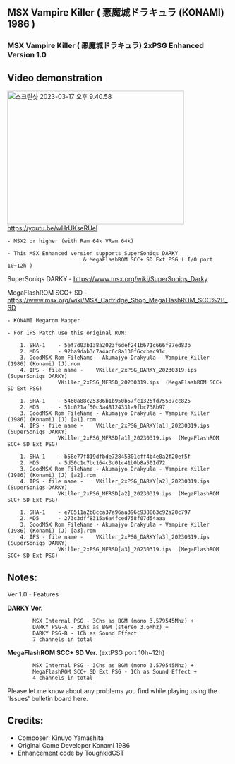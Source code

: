 ## MSX Vampire Killer (  悪魔城ドラキュラ (KONAMI) 1986 )
### MSX Vampire Killer ( 悪魔城ドラキュラ) 2xPSG Enhanced Version 1.0


## Video demonstration
<a data-flickr-embed="true" href="https://youtu.be/wHrUKseRUeI" title="스크린샷 2023-03-17 오후 9.40.58"><img src="https://live.staticflickr.com/65535/52754150952_8826c6c418_w.jpg" width="400" height="302" alt="스크린샷 2023-03-17 오후 9.40.58"/></a>
https://youtu.be/wHrUKseRUeI

	- MSX2 or higher (with Ram 64k VRam 64k) 
 
	- This MSX Enhanced version supports SuperSoniqs DARKY 
                            & MegaFlashROM SCC+ SD Ext PSG ( I/O port 10~12h )

SuperSoniqs DARKY	- https://www.msx.org/wiki/SuperSoniqs_Darky 

MegaFlashROM SCC+ SD	- https://www.msx.org/wiki/MSX_Cartridge_Shop_MegaFlashROM_SCC%2B_SD 

   
	- KONAMI Megarom Mapper
	
	- For IPS Patch use this original ROM:

		1. SHA-1	- 5ef7d03b138a2023f6def241b671c666f97ed83b
		2. MD5	  	- 92ba9dab3c7a4ac6c8a130f6ccbac91c
		3. GoodMSX Rom FileName - Akumajyo Drakyula - Vampire Killer (1986) (Konami) (J).rom
		4. IPS - file name - 	VKiller_2xPSG_DARKY_20230319.ips  (SuperSoniqs DARKY)
					VKiller_2xPSG_MFRSD_20230319.ips  (MegaFlashROM SCC+ SD Ext PSG)
					
		1. SHA-1	- 5460a88c25386b1b950b57fc1325fd75587cc825
		2. MD5	  	- 51d021af50c3a48124331a9fbc738b97
		3. GoodMSX Rom FileName - Akumajyo Drakyula - Vampire Killer (1986) (Konami) (J) [a1].rom
		4. IPS - file name - 	VKiller_2xPSG_DARKY[a1]_20230319.ips  (SuperSoniqs DARKY)
					VKiller_2xPSG_MFRSD[a1]_20230319.ips  (MegaFlashROM SCC+ SD Ext PSG)

		1. SHA-1	- b58e77f819dfbde72845801cff4b4e0a2f20ef5f
		2. MD5	  	- 5d50c1c7bc164c3d01c41b0b8a501d72
		3. GoodMSX Rom FileName - Akumajyo Drakyula - Vampire Killer (1986) (Konami) (J) [a2].rom
		4. IPS - file name - 	VKiller_2xPSG_DARKY[a2]_20230319.ips  (SuperSoniqs DARKY)
					VKiller_2xPSG_MFRSD[a2]_20230319.ips  (MegaFlashROM SCC+ SD Ext PSG)

		1. SHA-1	- e78511a2b8cca37a96aa396c938863c92a20c797
		2. MD5	  	- 273c3dff8315a6a4fced758f07d54aaa
		3. GoodMSX Rom FileName - Akumajyo Drakyula - Vampire Killer (1986) (Konami) (J) [a3].rom
		4. IPS - file name - 	VKiller_2xPSG_DARKY[a3]_20230319.ips  (SuperSoniqs DARKY)
					VKiller_2xPSG_MFRSD[a3]_20230319.ips  (MegaFlashROM SCC+ SD Ext PSG)


## Notes:

Ver 1.0 - Features 

**DARKY Ver.**

            MSX Internal PSG - 3Chs as BGM (mono 3.579545Mhz) + 
            DARKY PSG-A - 3Chs as BGM (stereo 3.6Mhz) +
            DARKY PSG-B - 1Ch as Sound Effect 
            7 channels in total

**MegaFlashROM SCC+ SD Ver.**  (extPSG port 10h~12h)

            MSX Internal PSG - 3Chs as BGM (mono 3.579545Mhz) +
            MegaFlashROM SCC+ SD Ext PSG - 1Ch as Sound Effect +
            4 channels in total

Please let me know about any problems you find while playing using the 'Issues' bulletin board here.
    	

## Credits:

- Composer: Kinuyo Yamashita
- Original Game Developer Konami 1986
- Enhancement code by ToughkidCST 
